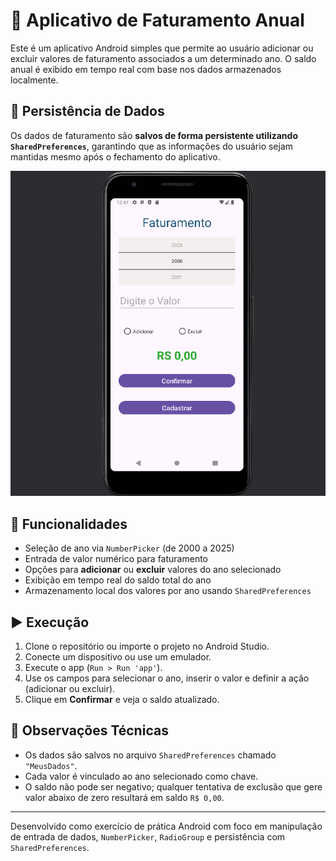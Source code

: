 # 📱 Aplicativo de Faturamento Anual

Este é um aplicativo Android simples que permite ao usuário adicionar ou excluir valores de faturamento associados a um determinado ano. O saldo anual é exibido em tempo real com base nos dados armazenados localmente.

## 🔐 Persistência de Dados

Os dados de faturamento são **salvos de forma persistente utilizando `SharedPreferences`**, garantindo que as informações do usuário sejam mantidas mesmo após o fechamento do aplicativo.

![img.png](img.png)

## 🧰 Funcionalidades

- Seleção de ano via `NumberPicker` (de 2000 a 2025)
- Entrada de valor numérico para faturamento
- Opções para **adicionar** ou **excluir** valores do ano selecionado
- Exibição em tempo real do saldo total do ano
- Armazenamento local dos valores por ano usando `SharedPreferences`

## ▶️ Execução

1. Clone o repositório ou importe o projeto no Android Studio.
2. Conecte um dispositivo ou use um emulador.
3. Execute o app (`Run > Run 'app'`).
4. Use os campos para selecionar o ano, inserir o valor e definir a ação (adicionar ou excluir).
5. Clique em **Confirmar** e veja o saldo atualizado.

## 🧠 Observações Técnicas

- Os dados são salvos no arquivo `SharedPreferences` chamado `"MeusDados"`.
- Cada valor é vinculado ao ano selecionado como chave.
- O saldo não pode ser negativo; qualquer tentativa de exclusão que gere valor abaixo de zero resultará em saldo `R$ 0,00`.

---

Desenvolvido como exercício de prática Android com foco em manipulação de entrada de dados, `NumberPicker`, `RadioGroup` e persistência com `SharedPreferences`.
